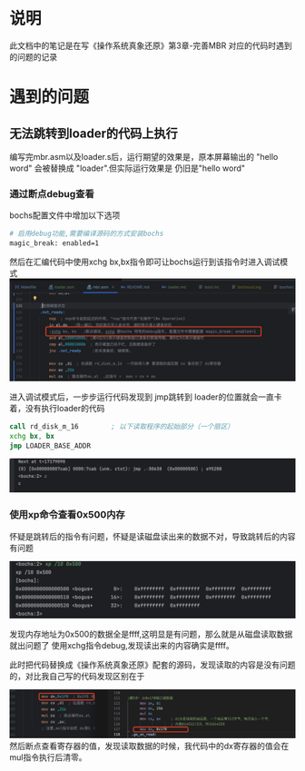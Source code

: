 
# 说明
此文档中的笔记是在写《操作系统真象还原》第3章-完善MBR 对应的代码时遇到的问题的记录

# 遇到的问题
## 无法跳转到loader的代码上执行

编写完mbr.asm以及loader.s后，运行期望的效果是，原本屏幕输出的 "hello word" 会被替换成 "loader".但实际运行效果是
仍旧是"hello word"


### 通过断点debug查看

bochs配置文件中增加以下选项
```bash
# 启用debug功能,需要编译源码的方式安装bochs
magic_break: enabled=1
```
然后在汇编代码中使用xchg bx,bx指令即可让bochs运行到该指令时进入调试模式
![img.png](img/loader_xchg.png)

进入调试模式后，一步步运行代码发现到 jmp跳转到 loader的位置就会一直卡着，没有执行loader的代码
```asm
call rd_disk_m_16		 ; 以下读取程序的起始部分（一个扇区）
xchg bx, bx
jmp LOADER_BASE_ADDR
```
![img.png](img/loader_jmp.png)

### 使用xp命令查看0x500内存

怀疑是跳转后的指令有问题，怀疑是读磁盘读出来的数据不对，导致跳转后的内容有问题

![img.png](img/xp_500.png)

发现内存地址为0x500的数据全是ffff,这明显是有问题，那么就是从磁盘读取数据就出问题了
使用xchg指令debug,发现读出来的内容确实是ffff。

此时把代码替换成《操作系统真象还原》配套的源码，发现读取的内容是没有问题的，对比我自己写的代码发现区别在于

![img.png](img/xp_error.png)
然后断点查看寄存器的值，发现读取数据的时候，我代码中的dx寄存器的值会在mul指令执行后清零。

